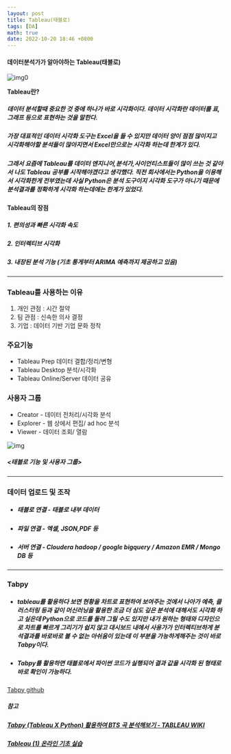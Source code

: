 ```yaml
---
layout: post
title: Tableau(태블로)
tags: [DA]
math: true
date: 2022-10-20 18:46 +0800
---
```


#### 데이터분석가가 알아야하는 Tableau(태블로)
![img0](https://velog.velcdn.com/images/vive0508/post/fa2cc365-4a02-4211-a93e-f3968f6d8dbf/image.png)

**Tableau란?**

##### 데이터 분석할때 중요한 것 중에 하나가 바로 **시각화**이다. 데이터 시각화란 데이터를 표,그래프 등으로 표현하는 것을 말한다.


##### 가장 대표적인 데이터 시각화 도구는 Excel을 들 수 있지만 데이터 양이 점점 많이지고 시각화해야할 분석들이 많아지면서 Excel만으로는 시각화 하는데 한계가 있다.


##### 그래서 요즘에 Tableau를 데이터 엔지니어,분석가,사이언티스트들이 많이 쓰는 것 같아서 나도 Tableau 공부를 시작해야겠다고 생각했다. 직전 회사에서는 Python을 이용해서 시각화한게 전부였는데 사실 Python은 분석 도구이지 시각화 도구가 아니기 때문에 분석결과를 정확하게 시각화 하는데에는 한계가 있었다.

**Tableau의 장점**

##### 1. 편의성과 빠른 시각화 속도

##### 2. 인터렉티브 시각화

##### 3. 내장된 분석 기능 (기초 통게부터 ARIMA 예측까지 제공하고 있음)


***


### Tableau를 사용하는 이유

1. 개인 관점 : 시간 절약
2. 팀 관점 : 신속한 의사 결정
3. 기업 : 데이터 기반 기업 문화 정착

### 주요기능

- Tableau Prep 데이터 결합/정리/변형
- Tableau Desktop 분석/시각화
- Tableau Online/Server 데이터 공유

### 사용자 그룹

- Creator - 데이터 전처리/시각화 분석
- Explorer - 웹 상에서 편집/ ad hoc 분석
- Viewer - 데이터 조회/ 열람

![img](https://img1.daumcdn.net/thumb/R1280x0/?scode=mtistory2&fname=https%3A%2F%2Fblog.kakaocdn.net%2Fdn%2Fea8FQg%2FbtqG3kkgWMI%2F7sq8V438pe1vPV2ogIT02k%2Fimg.png)


##### <태블로 기능 및 사용자 그룹>

***

### 데이터 업로드 및 조작

- ##### 태블로 연결 - 태블로 내부 데이터

- ##### 파일 연결 - 엑셀, JSON,PDF 등

- ##### 서버 연결 - Cloudera hadoop / google bigquery / Amazon EMR / Mongo DB 등



***


### Tabpy


- ##### tableau를 활용하다 보면 현황을 차트로 표현하여 보여주는 것에서 나아가 예측, 클러스터링 등과 같이 머신러닝을 활용한 조금 더 심도 깊은 분석에 대해서도 시각화 하고 싶은데 Python으로 코드를 돌려 그릴 수도 있지만 내가 원하는 형태와 디자인으로 차트를 빠르게 그리기가 쉽지 않고 대시보드 내에서 사용가가 인터렉티브하게 분석결과를 바로바로 볼 수 없는 아쉬움이 있는데 이 부분을 가능하게해주는 것이 바로 Tabpy이다.


- ##### Tabpy를 활용하면 태블로에서 파이썬 코드가 실행되어 결과 값을 시각화 된 형태로 바로 확인이 가능하다.



[Tabpy github](https://github.com/tableau/TabPy)



##### **참고**


##### [Tabpy (Tableau X Python) 활용하여 BTS 곡 분석해보기 - TABLEAU WIKI](http://tableauwiki.com/tableau-analysis-using-tabpy/)


##### [Tableau (1) 온라인 기초 실습](https://data-engineer.tistory.com/5)
